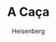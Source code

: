---
layout: post
author: Heisenberg
category: Filmes
post_date: 2022-08-01
post_modified: 2022-08-01
title: A Caça
description: 'Lucas acaba de passar por um divórcio complicado e é professor em um jardim-de-infância de uma pequena cidade dinamarquesa. A filha de seu melhor amigo, Klara, uma garotinha de 6 anos, acusa Lucas de abuso sexual para vingar-se de um beijo que ele recusou; a menina usa como embasamento a foto de um pênis ereto mostrada pelo seu irmão mais velho. A diretora da escola acredita inteiramente na menina e todos os adultos tentam evitar o seu relato, a fim de supostamente preservá-la da lembrança, enquanto começam a hostilizar Lucas, tomando-lhe como culpado e maníaco.'
poster_path: /wzrrF5ct6gYLyUEGCjwn8f1fOdv.jpg
tmdb_id: 103663
imdb_id: tt2106476
runtime: 116
release_date: 2012
genres:
  - Drama
casts:
  - Mads Mikkelsen
  - Thomas Bo Larsen
  - Annika Wedderkopp
  - Lasse Fogelstrøm
  - Susse Wold
  - Anne Louise Hassing
crews:
  - Thomas Vinterberg
trailer: RMPFnc3Gcbg
certification: 16
adult: false
vote_average: 8.0
vote_count: 3144
qualitys:
  - 1080p
  - 720p
audios:
  - Dual Áudio
  - Português
  - Inglês
extensions:
  - mkv
  - mp4
---